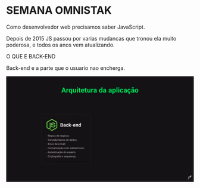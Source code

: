 # SEMANA OMNISTAK 

Como desenvolvedor web precisamos saber JavaScript.

Depois de 2015 JS passou por varias mudancas que tronou ela muito poderosa, e todos os anos vem atualizando. 

O QUE E BACK-END

Back-end e a parte que o usuario nao encherga. 

<img src="/docs/img/01.png">